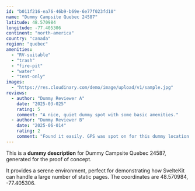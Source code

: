 ```yaml
---
id: "b011f216-ea76-46b9-b69e-6e77f023fd10"
name: "Dummy Campsite Quebec 24587"
latitude: 48.570984
longitude: -77.405306
continent: "north-america"
country: "canada"
region: "quebec"
amenities:
  - "RV-suitable"
  - "trash"
  - "fire-pit"
  - "water"
  - "tent-only"
images:
  - "https://res.cloudinary.com/demo/image/upload/v1/sample.jpg"
reviews:
  - author: "Dummy Reviewer A"
    date: "2025-03-025"
    rating: 5
    comment: "A nice, quiet dummy spot with some basic amenities."
  - author: "Dummy Reviewer B"
    date: "2025-06-014"
    rating: 2
    comment: "Found it easily. GPS was spot on for this dummy location."
---
```


This is a **dummy description** for Dummy Campsite Quebec 24587, generated for the proof of concept.

It provides a serene environment, perfect for demonstrating how SvelteKit can handle a large number of static pages. The coordinates are 48.570984, -77.405306.
